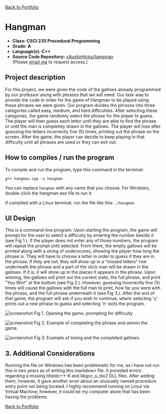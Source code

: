 [Back to Portfolio](./)

Hangman
===============

-   **Class: CSCI 235 Procedural Programming** 
-   **Grade: A**
-   **Language(s): C++**
-   **Source Code Repository:** [cAustinHicks/hangman](https://github.com/cAustinHicks/hangman)  
    (Please [email me](mailto:cahicks@csustudent.net?subject=GitHub%20Access) to request access.)

## Project description

For this project, we were given the code of the gallows already programmed by our professor along with phrases that we will need. Our task was to provide the code in order for the game of Hangman to be played using these phrases we were given. Our program divides the phrases into three categories called easy, medium, and hard difficulties. After selecting these categories, the game randomly select the phrase for the player to guess. The player will then guess each letter until they are able to find the phrase or until the man is completely drawn in the gallows. The player will lose after guessing the letters incorrectly five (5) times, printing out the phrase on the screen. After the game, the player can decide to keep playing in that difficulty until all phrases are used or they can exit out.

## How to compiles / run the program

To compile and run the program, type this command in the terminal:

```g++ hangman.cpp -o hangman```

You can replace ```hangman``` with any name that you choose.
For Windows, double-click the hangman.exe file to run it.

If compiled with a Linux terminal, run the file like this:
```./hangman```

## UI Design

This is a command-line program. Upon starting the program, the game will prompt for the user to select a difficulty by entering the number beside it (see Fig 1.). If the player does not enter any of those numbers, the program will repeat the prompt until selected. From there, the empty gallows will be printed along with a string of underscores, showing the player how long the phrase is. They will have to choose a letter in order to guess if they are in the phrase. If they are not, they will show up in a "missed letters" row underneath the phrase and a part of the stick man will be drawn in the gallows. If it is, it will show up in the places it appears in the phrase. Upon winning, the gallows will print out the current state, the full phrase, and print "You Win!" at the bottom (see Fig 2.). However, guessing incorrectly five (5) times will cause the gallows with the full man to print, how far you were with the phrase, and the full phrase underneath it (see Fig 3.). After the end of that game, the program will ask if you wish to continue, where selecting 'y' prints out a new phrase to guess and selecting 'n' exits the program. 

![screenshot](images/hangman_1.png)
Fig 1. Opening the game, prompting for difficulty

![screenshot](images/hangman_2.png)
Fig 2. Example of completing the phrase and winnin the game.

![screenshot](images/hangman_3.png)
Fig 3. Example of losing and the completed gallows.

## 3. Additional Considerations

Running the file on Windows has been problematic for me, as I have not run this in two years as of writing this markdown file. It provided errors regarding a missing libstdc++-6 and libgcc_s_dw2 DLL files. After adding them, however, it gave another error about an unusually named procedure entry point not being located. I highly recommend running on Linux via Virtual Machine; however, it could be my computer alone that has been having the problems.


[Back to Portfolio](./)
